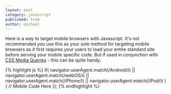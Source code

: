 ```yaml
---
layout: post
category: javascript
published: true
author: michael
---
```


Here is a way to target mobile browsers with Javascript.  It's not recommended you use this as your sole method for targeting mobile browsers as it first requires your users to load your entire standard site before serving your mobile specific code.  But if used in conjunction with [CSS Media Queries](http://docs.tinyfactory.co/sass/2012/08/02/sass-inline-media-queries.html) - this can be quite handy.

{% highlight js %}
if( navigator.userAgent.match(/Android/i) ||
    navigator.userAgent.match(/webOS/i) ||
    navigator.userAgent.match(/iPhone/i) ||
    navigator.userAgent.match(/iPod/i)
 ){
 	// Mobile Code Here
 });
 {% endhighlight %}